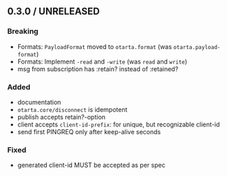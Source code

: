 ## 0.3.0 / UNRELEASED

### Breaking

* Formats: `PayloadFormat` moved to `otarta.format` (was `otarta.payload-format`)
* Formats: Implement `-read` and `-write` (was `read` and `write`)
* msg from subscription has :retain? instead of :retained?

### Added

* documentation
* `otarta.core/disconnect` is idempotent
* publish accepts retain?-option
* client accepts `client-id-prefix`: for unique, but recognizable client-id
* send first PINGREQ only after keep-alive seconds

### Fixed

* generated client-id MUST be accepted as per spec
